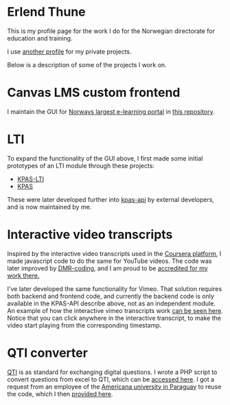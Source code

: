 # Erlend Thune

This is my profile page for the work I do for the Norwegian directorate for education and training. 

I use [another profile](https://github.com/erlendthune) for my private projects. 

Below is a description of some of the projects I work on.

# Canvas LMS custom frontend

I maintain the GUI for [Norways largest e-learning portal](https://kompetanse.udir.no) 
in [this repository](https://github.com/matematikk-mooc/frontend). 

# LTI

To expand the functionality of the GUI above, I first made some initial prototypes of an LTI module through these projects:

- [KPAS-LTI](https://github.com/etsikt/KPAS-LTI)
- [KPAS](https://github.com/matematikk-mooc/KPAS)

These were later developed further into [kpas-api](https://github.com/matematikk-mooc/kpas-api) by external developers, and is now maintained by me.

# Interactive video transcripts

Inspired by the interactive video transcripts used in the [Coursera platform](https://www.coursera.org/), I made javascript code to do the same for
YouTube videos. The code was later improved by [DMR-coding](https://github.com/DMR-coding), and I am proud to 
be [accredited for my work there.](https://github.com/DMR-coding/youtube-dynamic-transcripts#acknowledgements)

I've later developed the same functionality for Vimeo. That solution requires both backend and frontend code, and currently 
the backend code is only available 
in the KPAS-API describe above, not as an independent module. An example of how the interactive vimeo transcripts work 
[can be seen here](https://www.erlendthune.com/vimeo/vimeo.html). Notice that you can click anywhere in the interactive transcript, to make
the video start playing from the corresponding timestamp.

# QTI converter
[QTI](https://www.imsglobal.org/question/index.html) is as standard for exchanging digital questions. I wrote a PHP script
to convert questions from excel to QTI, which can be [accessed here](https://www.erlendthune.com/xborrow/canvastabtoqti.php). 
I got a request from an employee of the [Americana university in Paraguay](https://www.americana.edu.py/) to reuse the code,
which I then [provided here](https://github.com/etsikt/canvastabtoqti).

